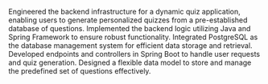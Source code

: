 Engineered the backend infrastructure for a dynamic quiz application, enabling users to generate personalized quizzes from a pre-established database of questions.
Implemented the backend logic utilizing Java and Spring Framework to ensure robust functionality.
Integrated PostgreSQL as the database management system for efficient data storage and retrieval.
Developed endpoints and controllers in Spring Boot to handle user requests and quiz generation.
Designed a flexible data model to store and manage the predefined set of questions effectively.
